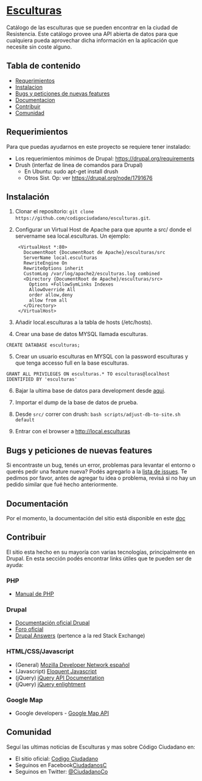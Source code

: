 # [Esculturas](https://github.com/codigociudadano/esculturas)

Catálogo de las esculturas que se pueden encontrar en la ciudad de Resistencia. Este catálogo provee una API abierta de datos para que cualquiera pueda aprovechar dicha información en la aplicación que necesite sin coste alguno.

## Tabla de contenido

 - [Requerimientos](#requerimientos)
 - [Instalacion](#instalacion)
 - [Bugs y peticiones de nuevas features](#Bugs-y-peticiones-de-nuevas-features)
 - [Documentacion](#documentacion)
 - [Contribuir](#contribuir)
 - [Comunidad](#comunidad)

## Requerimientos

Para que puedas ayudarnos en este proyecto se requiere tener instalado:
 - Los requerimientos mínimos de Drupal: https://drupal.org/requirements
 - Drush (interfaz de linea de comandos para Drupal)
   - En Ubuntu: sudo apt-get install drush
   - Otros Sist. Op: ver https://drupal.org/node/1791676

## Instalación

1) Clonar el repositorio:  `git clone https://github.com/codigociudadano/esculturas.git`.

2) Configurar un Virtual Host de Apache para que apunte a src/ donde el servername sea local.esculturas. 
   Un ejemplo: 
   ```
    <VirtualHost *:80>      
      DocumentRoot {DocumentRoot de Apache}/esculturas/src
      ServerName local.esculturas
      RewriteEngine On
      RewriteOptions inherit
      CustomLog /var/log/apache2/esculturas.log combined
      <Directory {DocumentRoot de Apache}/esculturas/src>
        Options +FollowSymLinks Indexes
        AllowOverride All
        order allow,deny
        allow from all
      </Directory>
    </VirtualHost>
   ```

3) Añadir local.esculturas a la tabla de hosts (/etc/hosts).

4) Crear una base de datos MYSQL llamada esculturas.
   
  ````CREATE DATABASE esculturas;````

5) Crear un usuario esculturas en MYSQL con la password esculturas y que tenga accesso full en la base esculturas.
  
  ````GRANT ALL PRIVILEGES ON esculturas.* TO esculturas@localhost IDENTIFIED BY 'esculturas'````

6) Bajar la ultima base de datos para development desde [aqui](http://www.codigociudadano.com.ar/downloads/esculturas/esculturasdb-latest.tar.gz).

7) Importar el dump de la base de datos de prueba.

8) Desde `src/` correr con drush: `bash scripts/adjust-db-to-site.sh default`

9) Entrar con el browser a http://local.esculturas

## Bugs y peticiones de nuevas features

Si encontraste un bug, tenés un error, problemas para levantar el entorno o querés pedir una feature nueva? Podés agregarlo a la [lista de issues](https://github.com/codigociudadano/esculturas/issues). Te pedimos por favor, antes de agregar tu idea o problema, revisá si no hay un pedido similar que fué hecho anteriormente.

## Documentación

Por el momento, la documentación del sitio está disponible en este [doc](https://github.com/codigociudadano/esculturas)

## Contribuir

El sitio esta hecho en su mayoría con varias tecnologías, principalmente en Drupal. En esta sección podés encontrar links útiles que te pueden ser de ayuda:

### PHP ####
 
 - [Manual de PHP](http://www.php.net/manual/es/)

### Drupal ###
 - [Documentación oficial Drupal](https://drupal.org/documentation)
 - [Foro oficial](https://drupal.org/forum)
 - [Drupal Answers](http://drupal.stackexchange.com/) (pertence a la red Stack Exchange)

### HTML/CSS/Javascript

 - (General) [Mozilla Developer Network español](https://developer.mozilla.org/es/)
 - (Javascript) [Eloquent Javascript](http://eloquentjavascript.net/contents.html)
 - (jQuery) [jQuery API Documentation](http://api.jquery.com/)
 - (jQuery) [jQuery enlightment](http://jqueryenlightenment.com/jquery_enlightenment.pdf)

### Google Map

 - Google developers - [Google Map API](https://developers.google.com/maps/)

## Comunidad

 Seguí las ultimas noticias de Esculturas y mas sobre Código Ciudadano en:
 - El sitio oficial: [Codigo Ciudadano](http://www.codigociudadano.co/)
 - Seguinos en Facebook[CiudadanosC](https://www.facebook.com/CiudadanosC)
 - Seguinos en Twitter: [@CiudadanoCo](https://twitter.com/CiudadanoCo)
